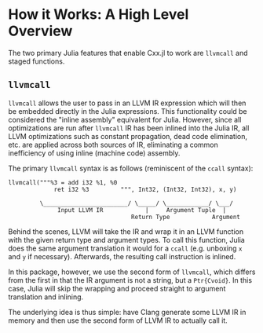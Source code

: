 # How it Works: A High Level Overview

The two primary Julia features that enable Cxx.jl to work are
`llvmcall` and staged functions.

## `llvmcall`

`llvmcall` allows the user to pass in an LLVM IR expression which
will then be embedded directly in the Julia expressions. This
functionality could be considered the "inline assembly" equivalent
for Julia. However, since all optimizations are run after `llvmcall` IR
has been inlined into the Julia IR, all LLVM optimizations such
as constant propagation, dead code elimination, etc. are applied
across both sources of IR, eliminating a common inefficiency of
using inline (machine code) assembly.

The primary `llvmcall` syntax is as follows (reminiscent of the
`ccall` syntax):

```
llvmcall("""%3 = add i32 %1, %0
             ret i32 %3         """, Int32, (Int32, Int32), x, y)

         \________________________/ \_____/ \____________/ \___/
              Input LLVM IR            |     Argument Tuple  |
                                   Return Type            Argument
```

Behind the scenes, LLVM will take the IR and wrap it in an LLVM function
with the given return type and argument types. To call this function,
Julia does the same argument translation it would for a `ccall` (e.g.
unboxing `x` and `y` if necessary). Afterwards, the resulting call instruction
is inlined.

In this package, however, we use the second form of `llvmcall`, which differs
from the first in that the IR argument is not a string, but a `Ptr{Cvoid}`. In
this case, Julia will skip the wrapping and proceed straight to argument
translation and inlining.

The underlying idea is thus simple: have Clang generate some
LLVM IR in memory and then use the second form of LLVM IR to actually call it.